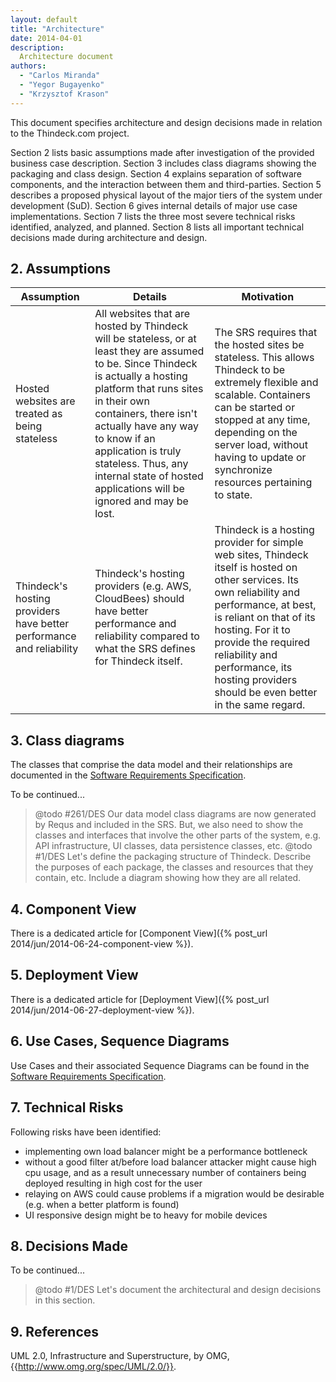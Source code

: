 ```yaml
---
layout: default
title: "Architecture"
date: 2014-04-01
description:
  Architecture document
authors:
  - "Carlos Miranda"
  - "Yegor Bugayenko"
  - "Krzysztof Krason"
---
```


This document specifies architecture and design decisions made in relation to
the Thindeck.com project.

Section 2 lists basic assumptions made after investigation of the provided
business case description. Section 3 includes class diagrams showing the
packaging and class design. Section 4 explains separation of software
components, and the interaction between them and third-parties.
Section 5 describes a proposed physical layout of the major tiers of the
system under development (SuD). Section 6 gives internal details of major use
case implementations. Section 7 lists the three most severe technical risks
identified, analyzed, and planned. Section 8 lists all important technical
decisions made during architecture and design.

## 2. Assumptions

<table>
  <thead>
    <tr>
      <th>Assumption</th>
      <th>Details</th>
      <th>Motivation</th>
    </tr>
  </thead>
  <tbody>
    <tr>
      <td>
        Hosted websites are treated as being stateless
      </td>
      <td>
        All websites that are hosted by Thindeck will be stateless, or at least
        they are assumed to be. Since Thindeck is actually a hosting platform
        that runs sites in their own containers, there isn't actually have any
        way to know if an application is truly stateless. Thus, any internal
        state of hosted applications will be ignored and may be lost.
      </td>
      <td>
        The SRS requires that the hosted sites be stateless. This allows
        Thindeck to be extremely flexible and scalable. Containers can be
        started or stopped at  any time, depending on the server load, without
        having to update or synchronize resources pertaining to state.
      </td>
    </tr>
    <tr>
      <td>
        Thindeck's hosting providers have better performance and reliability
      </td>
      <td>
        Thindeck's hosting providers (e.g. AWS, CloudBees) should have better
        performance and reliability compared to what the SRS defines for
        Thindeck itself.
      </td>
      <td>
        Thindeck is a hosting provider for simple web sites, Thindeck itself is
        hosted on other services. Its own reliability and performance, at best,
        is reliant on that of its hosting. For it to provide the required
        reliability and performance, its hosting providers should be even better
        in the same regard.
      </td>
    </tr>
  </tbody>
</table>

## 3. Class diagrams

The classes that comprise the data model and their relationships are documented
in the [Software Requirements Specification](/requs/requs.xml).

To be continued...

> @todo #261/DES Our data model class diagrams are now generated by Requs and
>  included in the SRS. But, we also need to show the classes and interfaces
>  that involve the other parts of the system, e.g. API infrastructure,
>  UI classes, data persistence classes, etc.
> @todo #1/DES Let's define the packaging structure of Thindeck. Describe the
>  purposes of each package, the classes and resources that they contain, etc.
>  Include a diagram showing how they are all related.

## 4. Component View

There is a dedicated article for [Component View]({% post_url 2014/jun/2014-06-24-component-view %}).

## 5. Deployment View

There is a dedicated article for [Deployment View]({% post_url 2014/jun/2014-06-27-deployment-view %}).

## 6. Use Cases, Sequence Diagrams

Use Cases and their associated Sequence Diagrams can be found in the
[Software Requirements Specification](/requs/requs.xml).

## 7. Technical Risks

Following risks have been identified:
* implementing own load balancer might be a performance bottleneck 
* without a good filter at/before load balancer attacker might cause high cpu usage, and as a result unnecessary number of containers being deployed resulting in high cost for the user
* relaying on AWS could cause problems if a migration would be desirable (e.g. when a better platform is found)
* UI responsive design might be to heavy for mobile devices

## 8. Decisions Made

To be continued...

> @todo #1/DES Let's document the architectural and design decisions in this
>  section.

## 9. References

UML 2.0, Infrastructure and Superstructure, by OMG,
{{http://www.omg.org/spec/UML/2.0/}}.
